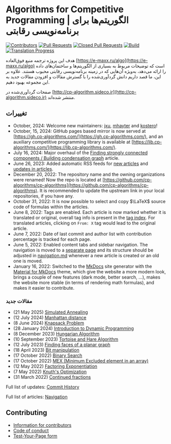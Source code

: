 # Algorithms for Competitive Programming | الگوریتم‌ها برای برنامه‌نویسی رقابتی

[![Contributors](https://img.shields.io/github/contributors/2077DevWave/cp-algorithms-fa.svg)](https://github.com/cp-algorithms/cp-algorithms/graphs/contributors)
[![Pull Requests](https://img.shields.io/github/issues-pr/2077DevWave/cp-algorithms-fa.svg)](https://github.com/cp-algorithms/cp-algorithms/pulls)
[![Closed Pull Requests](https://img.shields.io/github/issues-pr-closed/2077DevWave/cp-algorithms-fa.svg)](https://github.com/cp-algorithms/cp-algorithms/pulls?q=is%3Apr+is%3Aclosed)
[![Build](https://img.shields.io/github/actions/workflow/status/2077DevWave/cp-algorithms-fa/test.yml)](https://github.com/cp-algorithms/cp-algorithms/actions?query=branch%3Amain+workflow%3Atest)
[![Translation Progress](https://img.shields.io/badge/translation_progress-0.1%25-yellowgreen.svg)](https://github.com/cp-algorithms/cp-algorithms/wiki/Translation-Progress)

هدف این پروژه ترجمه منبع فوق‌العاده
[https://e-maxx.ru/algo](https://e-maxx.ru/algo)
است که توضیحات مربوط به بسیاری از الگوریتم‌ها و ساختمان‌های داده را ارائه می‌دهد،
به‌ویژه آن‌هایی که در زمینه برنامه‌نویسی رقابتی محبوب هستند.
علاوه بر این، ما قصد داریم دانش گردآوری‌شده را با گسترش مقالات
و افزودن مقالات جدید به این مجموعه بهبود دهیم.


صفحات گردآوری‌شده در [http://cp-algorithm.sideco.ir](http://cp-algorithm.sideco.ir) منتشر شده‌اند.

## تغییرات

- October, 2024: Welcome new maintainers: [jxu](https://github.com/jxu), [mhayter](https://github.com/mhayter) and [kostero](https://github.com/kostero)!
- October, 15, 2024: GitHub pages based mirror is now served at [https://gh.cp-algorithms.com/](https://gh.cp-algorithms.com/), and an auxiliary competitive programming library is available at [https://lib.cp-algorithms.com/](https://lib.cp-algorithms.com/).
- July 16, 2024: Major overhaul of the [Finding strongly connected components / Building condensation graph](https://cp-algorithms.com/graph/strongly-connected-components.html) article.
- June 26, 2023: Added automatic RSS feeds for [new articles](https://cp-algorithms.com/feed_rss_created.xml) and [updates in articles](https://cp-algorithms.com/feed_rss_updated.xml).
- December 20, 2022: The repository name and the owning organizations were renamed! Now the repo is located at [https://github.com/cp-algorithms/cp-algorithms](https://github.com/cp-algorithms/cp-algorithms). It is recommended to update the upstream link in your local repositories, if you have any.
- October 31, 2022: It is now possible to select and copy $\LaTeX$ source code of formulas within the articles.
- June 8, 2022: Tags are enabled. Each article is now marked whether it is translated or original, overall tag info is present in the [tag index](https://cp-algorithms.com/tags.html). For translated articles, clicking on `From: X` tag would lead to the original article.
- June 7, 2022: Date of last commit and author list with contribution percentage is tracked for each page.
- June 5, 2022: Enabled content tabs and sidebar navigation. The navigation is moved to a [separate page](https://cp-algorithms.com/navigation.html) and its structure should be adjusted in [navigation.md](https://github.com/cp-algorithms/cp-algorithms/blob/main/src/navigation.md) whenever a new article is created or an old one is moved.
- January 16, 2022: Switched to the [MkDocs](https://www.mkdocs.org/) site generator with the [Material for MkDocs](https://squidfunk.github.io/mkdocs-material/) theme, which give the website a more modern look, brings a couple of new features (dark mode, better search, ...), makes the website more stable (in terms of rendering math formulas), and makes it easier to contribute.

### مقالات جدید

- (21 May 2025) [Simulated Annealing](https://cp-algorithms.com/num_methods/simulated_annealing.html)
- (12 July 2024) [Manhattan distance](https://cp-algorithms.com/geometry/manhattan-distance.html)
- (8 June 2024) [Knapsack Problem](https://cp-algorithms.com/dynamic_programming/knapsack.html)
- (28 January 2024) [Introduction to Dynamic Programming](https://cp-algorithms.com/dynamic_programming/intro-to-dp.html)
- (8 December 2023) [Hungarian Algorithm](https://cp-algorithms.com/graph/hungarian-algorithm.html)
- (10 September 2023) [Tortoise and Hare Algorithm](https://cp-algorithms.com/others/tortoise_and_hare.html)
- (12 July 2023) [Finding faces of a planar graph](https://cp-algorithms.com/geometry/planar.html)
- (18 April 2023) [Bit manipulation](https://cp-algorithms.com/algebra/bit-manipulation.html)
- (17 October 2022) [Binary Search](https://cp-algorithms.com/num_methods/binary_search.html)
- (17 October 2022) [MEX (Minimum Excluded element in an array)](https://cp-algorithms.com/sequences/mex.html)
- (12 May 2022) [Factoring Exponentiation](https://cp-algorithms.com/algebra/factoring-exp.html)
- (7 May 2022) [Knuth's Optimization](https://cp-algorithms.com/dynamic_programming/knuth-optimization.html)
- (31 March 2022) [Continued fractions](https://cp-algorithms.com/algebra/continued-fractions.html)

Full list of updates: [Commit History](https://github.com/cp-algorithms/cp-algorithms/commits/main)

Full list of articles: [Navigation](https://cp-algorithms.com/navigation.html)

## Contributing

- [Information for contributors](https://cp-algorithms.com/contrib.html)
- [Code of conduct](https://cp-algorithms.com/code_of_conduct.html)
- [Test-Your-Page form](https://cp-algorithms.com/preview.html)
